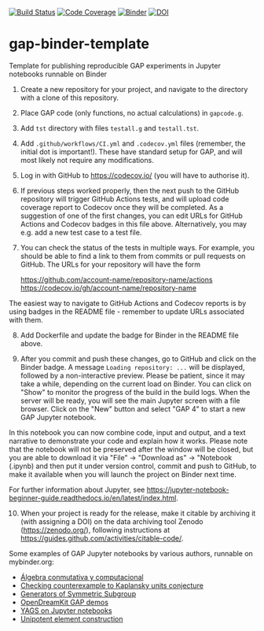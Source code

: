 [![Build Status](https://github.com/rse-standrewscs/gap-binder-template/workflows/CI/badge.svg?branch=master)](https://github.com/rse-standrewscs/gap-binder-template/actions?query=workflow%3ACI+branch%3Amaster)
[![Code Coverage](https://codecov.io/github/rse-standrewscs/gap-binder-template/coverage.svg?branch=master&token=)](https://codecov.io/gh/rse-standrewscs/gap-binder-template)
[![Binder](https://mybinder.org/badge.svg)](https://mybinder.org/v2/gh/rse-standrewscs/gap-binder-template/master)
[![DOI](https://zenodo.org/badge/DOI/10.5281/zenodo.3662155.svg)](https://doi.org/10.5281/zenodo.3662155)


# gap-binder-template

Template for publishing reproducible GAP experiments in Jupyter notebooks runnable on Binder

1. Create a new repository for your project, and navigate to the directory with a clone of this repository.

2. Place GAP code (only functions, no actual calculations) in `gapcode.g`.

3. Add `tst` directory with files `testall.g` and `testall.tst`.

4. Add `.github/workflows/CI.yml` and `.codecov.yml` files (remember, the initial dot is important!). 
These have standard setup for GAP, and will most likely not require any modifications.

5. Log in with GitHub to https://codecov.io/ (you will have to authorise it).

6. If previous steps worked properly, then the next push to the GitHub repository
will trigger GitHub Actions tests, and will upload code coverage report to Codecov
once they will be completed. As a suggestion of one of the first changes, you can 
edit URLs for GitHub Actions and Codecov badges in this file above. Alternatively, 
you may e.g. add a new test case to a test file.

7. You can check the status of the tests in multiple ways. For example, you
should be able to find a link to them from commits or pull requests on GitHub.
The URLs for your repository will have the form 

    https://github.com/account-name/repository-name/actions
    https://codecov.io/gh/account-name/repository-name
  
The easiest way to navigate to GitHub Actions and Codecov reports is by using 
badges in the README file - remember to update URLs associated with them.

8. Add Dockerfile and update the badge for Binder in the README file above.

9. After you commit and push these changes, go to GitHub and click on the
Binder badge. A message `Loading repository: ...` will be displayed, followed 
by a non-interactive preview. Please be patient, since it may take a while, 
depending on the current load on Binder. You can click on "Show" to monitor 
the progress of the build in the build logs. When the server will be ready, 
you will see the main Jupyter screen with a file browser. Click on the "New"
button and select "GAP 4" to start a new GAP Jupyter notebook.

In this notebook you can now combine code, input and output, and a text
narrative to demonstrate your code and explain how it works. Please note 
that the notebook will not be preserved after the window will be closed, but 
you are able to download it via "File" -> "Download as" -> "Notebook (.ipynb)
and then put it under version control, commit and push to GitHub, to make it
available when you will launch the project on Binder next time.

For further information about Jupyter, see
https://jupyter-notebook-beginner-guide.readthedocs.io/en/latest/index.html.

10. When your project is ready for the release, make it citable by archiving it
(with assigning a DOI) on the data archiving tool Zenodo (https://zenodo.org/), 
following instructions at https://guides.github.com/activities/citable-code/.

Some examples of GAP Jupyter notebooks by various authors, runnable on mybinder.org:
- [Álgebra conmutativa y computacional](https://github.com/pedritomelenas/Algebra-conmutativa-y-computacional)
- [Checking counterexample to Kaplansky units conjecture](https://github.com/olexandr-konovalov/Kaplansky-units-counterexample)
- [Generators of Symmetric Subgroup](https://github.com/Surwalia/generatorsymmetricsubgroup)
- [OpenDreamKit GAP demos](https://github.com/OpenDreamKit/gap-demos)
- [YAGS on Jupyter notebooks](https://github.com/iarobles/demo-yags)
- [Unipotent element construction](https://github.com/sukru-yalcinkaya/unipoly)
